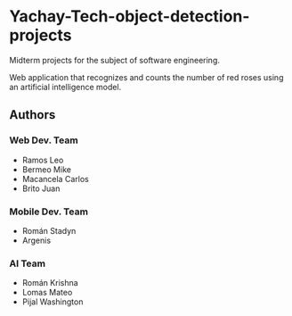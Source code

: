 # Yachay-Tech-object-detection-projects
Midterm projects for the subject of software engineering. 


Web application that recognizes and counts the number of red roses using an artificial intelligence model.

## Authors

### Web Dev. Team

* Ramos Leo
* Bermeo Mike
* Macancela Carlos
* Brito Juan

### Mobile Dev. Team

* Román Stadyn
* Argenis

### AI Team
* Román Krishna
* Lomas Mateo
* Pijal Washington
